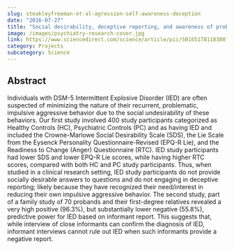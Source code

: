 ```yaml
---
slug: steakleyfreeman-et-al-agression-self-awareness-deception
date: "2016-07-27"
title: "Social desirability, deceptive reporting, and awareness of problematic aggression"
image: /images/psychiatry-research-cover.jpg
link: https://www.sciencedirect.com/science/article/pii/S0165178118300799?casa_token=MXfOVW1m55cAAAAA:Oi2WSqCmWwEebnSgqY_ZRf4uI3NiTmmKicvHZ6Rgl3wczzevVLe3ooBmNn93x3R4Ww_UdI7MeQ
category: Projects
subcategory: Science
---
```


## Abstract
Individuals with DSM-5 Intermittent Explosive Disorder (IED) are often suspected of minimizing the nature of their recurrent, problematic, impulsive aggressive behavior due to the social undesirability of these behaviors. Our first study involved 400 study participants categorized as Healthy Controls (HC), Psychiatric Controls (PC) and as having IED and included the Crowne-Marlowe Social Desirability Scale (SDS), the Lie Scale from the Eysenck Personality Questionnaire-Revised (EPQ-R Lie), and the Readiness to Change (Anger) Questionnaire (RTC). IED study participants had lower SDS and lower EPQ-R Lie scores, while having higher RTC scores, compared with both HC and PC study participants. Thus, when studied in a clinical research setting, IED study participants do not provide socially desirable answers to questions and do not engaging in deceptive reporting; likely because they have recognized their need/interest in reducing their own impulsive aggressive behavior. The second study, part of a family study of 70 probands and their first-degree relatives revealed a very high positive (96.3%), but substantially lower negative (55.8%), predictive power for IED based on informant report. This suggests that, while interview of close informants can confirm the diagnosis of IED, informant interviews cannot rule out IED when such informants provide a negative report.
